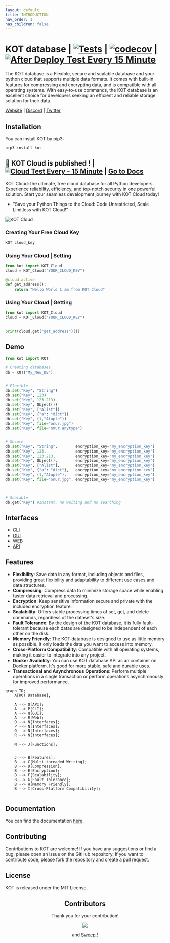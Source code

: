 ```yaml
---
layout: default
title: INTRODUCTION
nav_order: 1
has_children: false
---
```

# KOT database | [![Tests](https://github.com/KOT-database/KOT/actions/workflows/tests.yml/badge.svg)](https://github.com/KOT-database/KOT/actions/workflows/tests.yml) | [![codecov](https://codecov.io/gh/KOT-database/KOT/branch/master/graph/badge.svg?token=Q38EWFNSIJ)](https://codecov.io/gh/KOT-database/KOT) | [![After Deploy Test Every 15 Minute](https://github.com/KOT-database/KOT/actions/workflows/after_deploy_test.yml/badge.svg)](https://github.com/KOT-database/KOT/actions/workflows/after_deploy_test.yml)

The KOT database is a Flexible, secure and scalable database and your python cloud that supports multiple data formats. It comes with built-in features for compressing and encrypting data, and is compatible with all operating systems. With easy-to-use commands, the KOT database is an excellent choice for developers seeking an efficient and reliable storage solution for their data.

[Website](https://kotdatabase.dev/) | [Discord](https://discord.gg/QtnKf532Er) | [Twitter](https://twitter.com/kot_database)

## Installation
You can install KOT by pip3:

```console
pip3 install kot
```



## 🎉 KOT Cloud is published ! | [![Cloud Test Every - 15 Minute](https://github.com/KOT-database/KOT/actions/workflows/cloud_test.yml/badge.svg)](https://github.com/KOT-database/KOT/actions/workflows/cloud_test.yml) | [Go to Docs](https://KOT-database.github.io/KOT/kot_cloud.html)
KOT Cloud: the ultimate, free cloud database for all Python developers. Experience reliability, efficiency, and top-notch security in one powerful solution. Start your seamless development journey with KOT Cloud today!

- "Save your Python Things to the Cloud: Code Unrestricted, Scale Limitless with KOT Cloud!"

![KOT Cloud](https://github.com/KOT-database/KOT/assets/41792982/1c2a88f5-fcff-425e-919b-5663b356ec98)



### Creating Your Free Cloud Key
```console
KOT cloud_key
```

### Using Your Cloud | Setting

```python
from kot import KOT_Cloud
cloud = KOT_Cloud("YOUR_CLOUD_KEY")

@cloud.active
def get_address():
    return "Hello World I am from KOT Cloud"
```

### Using Your Cloud | Getting

```python
from kot import KOT_Cloud
cloud = KOT_Cloud("YOUR_CLOUD_KEY")


print(cloud.get("get_address")())
```

## Demo

```python
from kot import KOT

# Creating databases
db = KOT("My_New_DB")


# Flexible
db.set("Key", "String")
db.set("Key", 123)
db.set("Key", 123.213)
db.set("Key", Object())
db.set("Key", ["Alist"])
db.set("Key", {"a": "dict"})
db.set("Key", (1,"Atuple"))
db.set("Key", file="onur.jpg")
db.set("Key", file="onur.anytype")


# Secure
db.set("Key", "String",        encryption_key="my_encryption_key")
db.set("Key", 123,             encryption_key="my_encryption_key")
db.set("Key", 123.213,         encryption_key="my_encryption_key")
db.set("Key", Object(),        encryption_key="my_encryption_key")
db.set("Key", ["Alist"],       encryption_key="my_encryption_key")
db.set("Key", {"a": "dict"},   encryption_key="my_encryption_key")
db.set("Key", (1,"Atuple"),    encryption_key="my_encryption_key")
db.set("Key", file="onur.jpg", encryption_key="my_encryption_key")



# Scalable
db.get("Key") #Instant, no waiting and no searching


```

## Interfaces
- [CLI](https://KOT-database.github.io/KOT/interfaces/cli.html)
- [GUI](https://KOT-database.github.io/KOT/interfaces/gui.html)
- [WEB](https://KOT-database.github.io/KOT/interfaces/web.html)
- [API](https://KOT-database.github.io/KOT/interfaces/api.html)

## Features

- **Flexibility**: Save data in any format, including objects and files, providing great flexibility and adaptability to different use cases and data structures.
- **Compressing**: Compress data to minimize storage space while enabling faster data retrieval and processing.
- **Encryption**: Keep sensitive information secure and private with the included encryption feature.
- **Scalability**: Offers stable processing times of set, get, and delete commands, regardless of the dataset's size.
- **Fault Tolerance**: By the design of the KOT database, it is fully fault-tolerant because each datas are designed to be independent of each other on the disk.
- **Memory Friendly**: The KOT database is designed to use as little memory as possible. It only loads the data you want to access into memory.
- **Cross-Platform Compatibility**: Compatible with all operating systems, making it easier to integrate into any project.
- **Docker Avaibility**: You can use KOT database API as an container on Docker platform. It's good for more stable, safe and durable uses.
- **Transactional and Asynchronous Operations**: Perform multiple operations in a single transaction or perform operations asynchronously for improved performance.


```mermaid
graph TD;
    A[KOT Database];

    A --> O[API];
    A --> P[CLI];
    A --> Q[GUI];
    A --> R[Web];
    O --> N[Interfaces];
    P --> N[Interfaces];
    Q --> N[Interfaces];
    R --> N[Interfaces];

    N --> J[Functions];


    J --> B[Features];
    B --> C[Multi-threaded Writing];
    B --> D[Compression];
    B --> E[Encryption];
    B --> F[Scalability];
    B --> G[Fault Tolerance];
    B --> H[Memory Friendly];
    B --> I[Cross-Platform Compatibility];


```

## Documentation
You can find the documentation [here](https://KOT-database.github.io/KOT/).


## Contributing
Contributions to KOT are welcome! If you have any suggestions or find a bug, please open an issue on the GitHub repository. If you want to contribute code, please fork the repository and create a pull request.

## License
KOT is released under the MIT License.

<h2 align="center">
    Contributors
</h2>
<p align="center">
    Thank you for your contribution!
</p>
<p align="center">
    <a href="https://github.com/KOT-database/KOT/graphs/contributors">
      <img src="https://contrib.rocks/image?repo=KOT-database/KOT" />
    </a>
</p>
<p align="center">
    and <a href="https://sweep.dev/">Sweep !</a>
</p>
